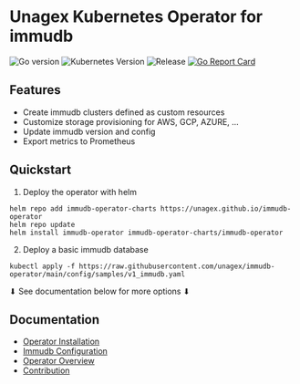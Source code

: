 # Unagex Kubernetes Operator for immudb

![Go version](https://img.shields.io/github/go-mod/go-version/unagex/immudb-operator)
![Kubernetes Version](https://img.shields.io/badge/Kubernetes-1.18%2B-green.svg)
![Release](https://img.shields.io/github/v/release/unagex/immudb-operator)
[![Go Report Card](https://goreportcard.com/badge/github.com/unagex/immudb-operator)](https://goreportcard.com/report/github.com/unagex/immudb-operator)

## Features

- Create immudb clusters defined as custom resources
- Customize storage provisioning for AWS, GCP, AZURE, ...
- Update immudb version and config
- Export metrics to Prometheus

## Quickstart
1. Deploy the operator with helm
```
helm repo add immudb-operator-charts https://unagex.github.io/immudb-operator
helm repo update
helm install immudb-operator immudb-operator-charts/immudb-operator
```
2. Deploy a basic immudb database
```
kubectl apply -f https://raw.githubusercontent.com/unagex/immudb-operator/main/config/samples/v1_immudb.yaml
```
⬇ See documentation below for more options ⬇

## Documentation

* [Operator Installation](./docs/installation.md)
* [Immudb Configuration](./docs/configuration.md)
* [Operator Overview](./docs/overview.md)
* [Contribution](./docs/contribution.md)